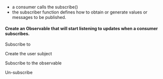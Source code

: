 - a consumer calls the subscribe()
- the subscriber function defines how to obtain or generate values or messages to be published.


#### Create an Observable that will start listening to updates when a consumer subscribes.

Subscribe to

Create the user subject

Subscribe to the observable

Un-subscribe
